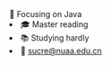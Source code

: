 

<!--
**tangtangsama/tangtangsama** is a ✨ _special_ ✨ repository because its `README.md` (this file) appears on your GitHub profile.
### Hi there 👋
Here are some ideas to get you started:

- 🔭 I’m currently working on ...
- 🌱 I’m currently learning ...
- 👯 I’m looking to collaborate on ...
- 🤔 I’m looking for help with ...
- 💬 Ask me about ...
- 📫 How to reach me: ...
- 😄 Pronouns: ...
- ⚡ Fun fact: ...
-->
<div align="right>
  [![Anurag's github stats](https://github-readme-stats.vercel.app/api?username=tangtangsama&show_icons=true&icon_color=CE1D2D&text_color=718096&bg_color=ffffff&hide_title=true)](https://github.com/anuraghazra/github-readme-stats)
</div>
### 你好，世界 👋
#### 🌱 I’m currently learning how to fish efficiently!

- :blue_book: Focusing on Java
- :mortar_board: Master reading
- :books: Studying hardly
- :email: sucre@nuaa.edu.cn

